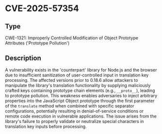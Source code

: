 # CVE-2025-57354

## Type
CWE-1321: Improperly Controlled Modification of Object Prototype Attributes ('Prototype Pollution')

## Description
A vulnerability exists in the 'counterpart' library for Node.js and the browser due to insufficient sanitization of user-controlled input in translation key processing. The affected versions prior to 0.18.6 allow attackers to manipulate the library's translation functionality by supplying maliciously crafted keys containing prototype chain elements (e.g., `__proto__`), leading to prototype pollution. This weakness enables adversaries to inject arbitrary properties into the JavaScript Object prototype through the first parameter of the `translate` method when combined with specific separator configurations, potentially resulting in denial-of-service conditions or remote code execution in vulnerable applications. The issue arises from the library's failure to properly validate or neutralize special characters in translation key inputs before processing.
